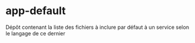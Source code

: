 # app-default
Dépôt contenant la liste des fichiers à inclure par défaut à un service selon le langage de ce dernier
